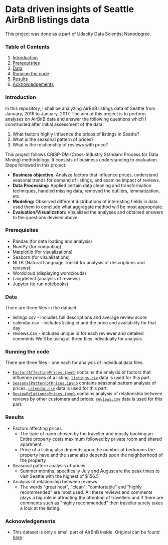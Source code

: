 # Data driven insights of Seattle AirBnB listings data

This project was done as a part of Udacity Data Scientist Nanodegree.

### Table of Contents
1. [Introduction](#introduction)
2. [Prerequisites](#prerequisites)
3. [Data](#data)
4. [Running the code](#running)
5. [Results](#results)
6. [Acknowledgements](#acknowledgements)

### Introduction<a name="introduction"></a>
In this repository, I shall be analyzing AirBnB listings data of Seattle from January, 2016 to January, 2017. The aim of this 
project is to perform analyses on AirBnB data and answer the following questions which I constructed after initial assessment of the data:

1. What factors highly influence the prices of listings in Seattle?
2. What is the seasonal pattern of prices?
3. What is the relationship of reviews with price?

This project follows CRISP-DM (Cross-Industry Standard Process for Data Mining) methodology. It consists of business understanding to evaluation.
Steps followed in this project:
- **Business objective:** Analyze factors that influence prices, understand seasonal trends for demand of listings, and examine impact of reviews.
- **Data Processing:** Applied certain data cleaning and transformation techniques, handled missing data, removed the outliers, lemmatization, etc.
- **Modeling:** Observed different distributions of interesting fields in data used them to conclude what aggregate method will be most appropriate.
- **Evaluation/Visualization:** Visualized the analyses and obtained answers to the questions devised above.

### Prerequisites<a name="prerequisites"></a>
- Pandas (for data loading and analysis)
- NumPy (for computing)
- Matplotlib (for visualizations)
- Seaborn (for visualizations)
- NLTK (Natural Language Toolkit for analysis of descriptions and reviews)
- Wordcloud (displaying wordclouds)
- Langdetect (analysis of reviews)
- Jupyter (to run notebooks)

### Data<a name="data"></a>
There are three files in the dataset.
- listings.csv - includes full descriptions and average review score
- calendar.csv - includes listing id and the price and availability for that day
- reviews.csv - includes unique id for each reviewer and detailed comments
We'll be using all three files individually for analysis.

### Running the code<a name="running"></a>

There are three files - one each for analysis of individual data files.
- [`FactorsAffectingPrices.ipynb`](https://github.com/chaitanyakasaraneni/seattle_airbnb_dataAnalysis/blob/master/code/FactorsAffectingPrices.ipynb) 
contains the analysis of factors that influence prices of a listing. [`listings.csv`](https://github.com/chaitanyakasaraneni/seattle_airbnb_dataAnalysis/blob/master/data/listings.csv) data is used for this part.
- [`SeasonalPatternofPrices.ipynb`](https://github.com/chaitanyakasaraneni/seattle_airbnb_dataAnalysis/blob/master/code/SeasonalPatternofPrices.ipynb)
contains seasonal pattern analysis of prices. [`calendar.csv`](https://github.com/chaitanyakasaraneni/seattle_airbnb_dataAnalysis/blob/master/data/calendar.csv) data is used for this part.
- [`ReviewRelationtoPrices.ipynb`](https://github.com/chaitanyakasaraneni/seattle_airbnb_dataAnalysis/blob/master/code/ReviewRelationtoPrices.ipynb) 
contains analysis of relationship between reviews by other customers and prices. [`reviews.csv`](https://github.com/chaitanyakasaraneni/seattle_airbnb_dataAnalysis/blob/master/data/reviews.csv) data is used for this part.

### Results<a name="results"></a>
- Factors affecting prices
  - The type of room chosen by the traveller and mostly booking an Entire property costs maximum followed by private room and shared apartment.
  - Price of a listing also depends upon the number of bedrooms the property have and the same also depends upon the neighborhood of the property
- Seasonal pattern analysis of prices
  - Summer months, specifically July and August are the peak times to visit Seattle with the highest of $156.5 
- Analysis of relationship between reviews
  - The words "great host", "clean", "comfortable" and "highly recommended" are most used.
  All these reviews and comments plays a big role in attracting the attention of travellers and if there are comments such as "highly recommended" then traveller surely takes a look at the listing.
  
### Acknowledgements<a name="acknowledgements"></a>
- This dataset is only a small part of AirBnB inside. Original can be found [here](http://insideairbnb.com/get-the-data.html)
